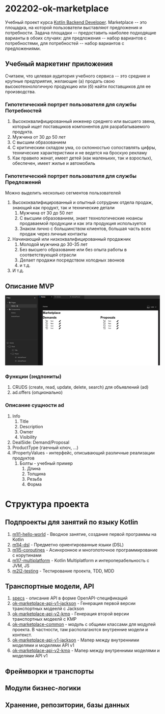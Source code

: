 # 202202-ok-marketplace

Учебный проект
курса [Kotlin Backend Developer](https://otus.ru/lessons/kotlin/?int_source=courses_catalog&int_term=programming).
Marketplace -- это площадка, на которой пользователи выставляют предложения и потребности. Задача площадки --
предоставить наиболее подходящие варианты в обоих случаях: для предложения -- набор вариантов с потребностями, для
потребностей -- набор вариантов с предложениями.

## Учебный маркетинг приложения

Считаем, что целевая аудитория учебного сервиса -- это средние и крупные предприятия, желающие (а) продать свою
высокотехнологичную продукцию или (б) найти поставщиков для ее производства.

### Гипотетический портрет пользователя для службы Потребностей

1. Высококвалифицированный инженер среднего или высшего звена, который ищет поставщиков компонентов для разрабатываемого
   продукта.
1. Мужчина от 30 до 50 лет
1. С высшим образованием
1. С критическим складом ума, со склонностью сопоставлять цифры, технические характеристики и не ведется на броскую
   рекламу
1. Как правило женат, имеет детей (как маленьких, так и взрослых), обеспечен, имеет жилье и автомобиль

### Гипотетический портрет пользователя для службы Предложений

Можно выделить несколько сегментов пользователей

1. Высококвалифицированный и опытный сотрудник отдела продаж, знающий как продукт, так и технические детали
    1. Мужчина от 30 до 50 лет
    1. С высшим образованием, знает технологические нюансы продаваемой продукции и как эта продукция используется
    1. Знаком лично с большинством клиентов, большая часть всех продаж через личные контакты
1. Начинающий или низкоквалифицированный продажник
    1. Молодой мужчина до 30-35 лет
    1. Без высшего образование или без опыта работы в соответствующей отрасли
    1. Делает продажи посредством холодных звонков
    1. и т.д.
1. И т.д.

## Описание MVP

![](imgs/design-layout.png)

### Функции (эндпониты)

1. CRUDS (create, read, update, delete, search) для объявлений (ad)
1. ad.offers (опционально)

### Описание сущности ad

1. Info
    1. Title
    1. Description
    1. Owner
    1. Visibility
1. DealSide: Demand/Proposal
1. ProductType (гаечный ключ, ...)
1. IPropertyValues - интерфейс, описывающий различные реализации продуктов
    1. Болты - учебный пример
        1. Длина
        1. Толщина
        1. Резьба
        1. Форма

# Структура проекта

## Подпроекты для занятий по языку Kotlin

1. [m1l1-hello-world](m1l1-hello-world) - Вводное занятие, создание первой программы на Kotlin
3. [m1l4-dsl](m1l4-dsl) - Предметно ориентированные языки (DSL)
4. [m1l5-coroutines](m1l5-coroutines) - Асинхронное и многопоточное программирование с корутинами
5. [m1l7-multiplatform](m1l7-multiplatform) - Kotlin Multiplatform и интероперабельность с JVM, JS
6. [m2l2-testing](m2l2-testing) - Тестирование проекта, TDD, MDD

## Транспортные модели, API

1. [specs](specs) - описание API в форме OpenAPI-спецификаций
2. [ok-marketplace-api-v1-jackson](ok-marketplace-api-v1-jackson) - Генерация первой версии транспортных модеелй с
   Jackson
3. [ok-marketplace-api-v2-kmp](ok-marketplace-api-v2-kmp) - Генерация второй версии транспортных модеелй с KMP
4. [ok-marketplace-common](ok-marketplace-common) - модуль с общими классами для модулей проекта. В частности,
   там располагаются внутренние модели и контекст.
5. [ok-marketplace-api-v1-jackson](ok-marketplace-api-v1-jackson) - Мапер между внутренними моделями и моделями API v1
6. [ok-marketplace-api-v2-kmp](ok-marketplace-api-v2-kmp) - Мапер между внутренними моделями и моделями API v1

## Фреймворки и транспорты

[//]: # (1. [ok-marketplace-be-service-openapi]&#40;ok-marketplace-be-service-openapi&#41; - Сервис для OpenAPI-реализации. Предназначен)

[//]: # (   для унификации вызовов бизнес-логики при использовании разных транспортных моделей)

[//]: # (1. [ok-marketplace-be-app-spring]&#40;ok-marketplace-be-app-spring&#41; - Приложение на Spring Framework)

[//]: # (1. [ok-marketplace-be-app-ktor]&#40;ok-marketplace-be-app-ktor&#41; - Приложение на Ktor)

[//]: # (1. [ok-marketplace-be-app-serverless]&#40;ok-marketplace-be-app-serverless&#41; - Бессерверное приложение для AWS)

[//]: # (1. [ok-marketplace-be-app-rabbit]&#40;ok-marketplace-be-app-rabbit&#41; - Микросервис на RabbitMQ)

[//]: # (1. [ok-marketplace-be-app-kafka]&#40;ok-marketplace-be-app-kafka&#41; - Микросервис на Kafka)

## Модули бизнес-логики

[//]: # (1. [ok-marketplace-be-stubs]&#40;ok-marketplace-be-stubs&#41; - Стабы для ответов сервиса)

[//]: # (2. [ok-marketplace-mp-common-cor]&#40;ok-marketplace-mp-common-cor&#41; - Библиотека для реализации шаблона Цепочка обязанностей)

[//]: # (3. [ok-marketplace-be-common-validation]&#40;ok-marketplace-be-common-validation&#41; - Библиотека для валидации)

## Хранение, репозитории, базы данных

[//]: # (1. [ok-marketplace-be-repo-test]&#40;ok-marketplace-be-repo-test&#41; - Базовые тесты для репозиториев всех баз данных)

[//]: # (2. [ok-marketplace-be-repo-inmemory]&#40;ok-marketplace-be-repo-inmemory&#41; - Репозиторий на базе EhCache для тестирования)

[//]: # (3. [ok-marketplace-be-repo-sql]&#40;ok-marketplace-be-repo-sql&#41; - Репозиторий на базе PostgreSQL)

[//]: # (4. [ok-marketplace-be-repo-cassandra]&#40;ok-marketplace-be-repo-cassandra&#41; - Репозиторий на базе Cassandra)

[//]: # (5. [ok-marketplace-be-repo-dynamo]&#40;ok-marketplace-be-repo-dynamo&#41; - Репозиторий на базе AWS Dynamo)
